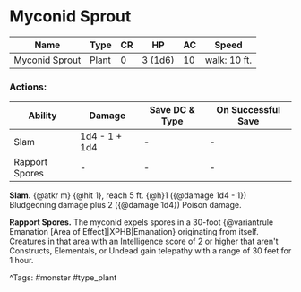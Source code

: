 # Myconid Sprout

| Name | Type | CR | HP | AC | Speed |
|------|------|----|----|----|-------|
| Myconid Sprout | Plant | 0 | 3 (1d6) | 10 | walk: 10 ft. |

### Actions:

| Ability | Damage | Save DC & Type | On Successful Save |
|---------|--------|----------------|--------------------|
| Slam | 1d4 - 1 + 1d4 | - | - |
| Rapport Spores | - | - | - |


**Slam.** {@atkr m} {@hit 1}, reach 5 ft. {@h}1 ({@damage 1d4 - 1}) Bludgeoning damage plus 2 ({@damage 1d4}) Poison damage.

**Rapport Spores.** The myconid expels spores in a 30-foot {@variantrule Emanation [Area of Effect]|XPHB|Emanation} originating from itself. Creatures in that area with an Intelligence score of 2 or higher that aren't Constructs, Elementals, or Undead gain telepathy with a range of 30 feet for 1 hour.

^Tags: #monster #type_plant